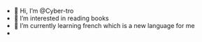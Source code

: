 - 👋 Hi, I’m @Cyber-tro
- 👀 I’m interested in reading books
- 🌱 I’m currently learning french which is a new language for me 
-

<!---
Cyber-tro/Cyber-tro is a ✨ special ✨ repository because its `README.md` (this file) appears on your GitHub profile.
You can click the Preview link to take a look at your changes.
--->
